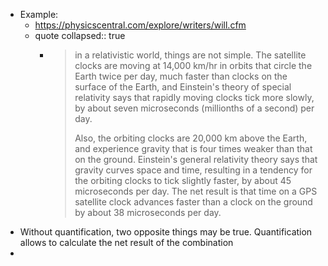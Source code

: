 - Example:
	- https://physicscentral.com/explore/writers/will.cfm
	- quote
	  collapsed:: true
		- > in a relativistic world, things are not simple. The satellite clocks are moving at 14,000 km/hr in orbits that circle the Earth twice per day, much faster than clocks on the surface of the Earth, and Einstein's theory of special relativity says that rapidly moving clocks tick more slowly, by about seven microseconds (millionths of a second) per day.
		  >
		  > Also, the orbiting clocks are 20,000 km above the Earth, and experience gravity that is four times weaker than that on the ground. Einstein's general relativity theory says that gravity curves space and time, resulting in a tendency for the orbiting clocks to tick slightly faster, by about 45 microseconds per day. The net result is that time on a GPS satellite clock advances faster than a clock on the ground by about 38 microseconds per day.
- Without quantification, two opposite things may be true. Quantification allows to calculate the net result of the combination
-